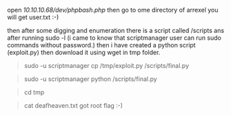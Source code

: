 open *10.10.10.68/dev/phpbash.php*
then go to ome directory of arrexel you will get user.txt :-)

then after some digging and enumeration there is a script called /scripts
ans after running sudo -l (i came to know that scriptmanager user can run sudo commands without password.)
then i have created a python script (exploit.py) then download it using wget in tmp folder.

> sudo -u scriptmanager cp /tmp/exploit.py /scripts/final.py

> sudo -u scriptmanager python /scripts/final.py

> cd tmp

> cat deafheaven.txt  got root flag :-)
